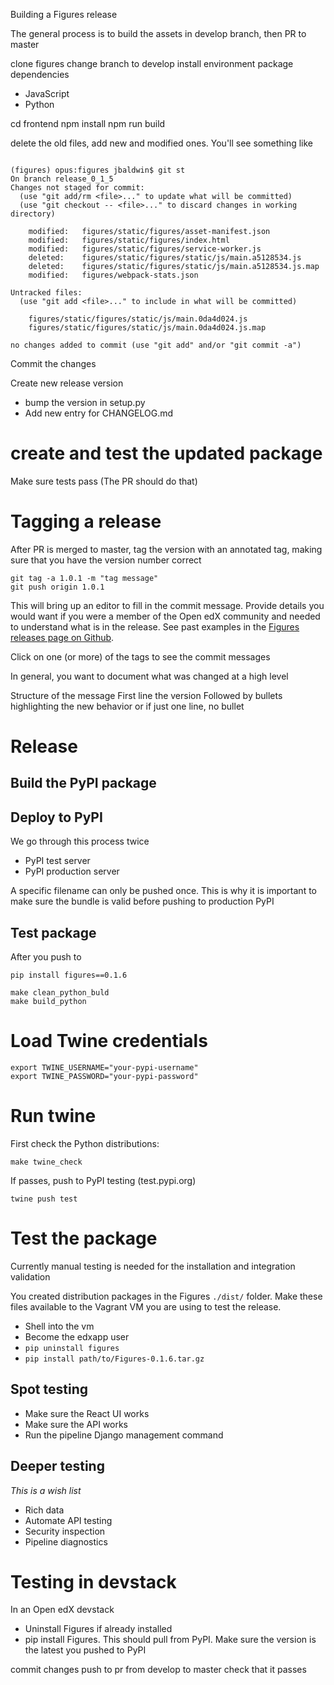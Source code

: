 
Building a Figures release

The general process is to build the assets in develop branch, then PR to master




clone figures
change branch to develop
install environment package dependencies
* JavaScript
* Python


cd frontend
npm install
npm run build

delete the old files, add new and modified ones. You'll see something like


```

(figures) opus:figures jbaldwin$ git st
On branch release_0_1_5
Changes not staged for commit:
  (use "git add/rm <file>..." to update what will be committed)
  (use "git checkout -- <file>..." to discard changes in working directory)

	modified:   figures/static/figures/asset-manifest.json
	modified:   figures/static/figures/index.html
	modified:   figures/static/figures/service-worker.js
	deleted:    figures/static/figures/static/js/main.a5128534.js
	deleted:    figures/static/figures/static/js/main.a5128534.js.map
	modified:   figures/webpack-stats.json

Untracked files:
  (use "git add <file>..." to include in what will be committed)

	figures/static/figures/static/js/main.0da4d024.js
	figures/static/figures/static/js/main.0da4d024.js.map

no changes added to commit (use "git add" and/or "git commit -a")
```

Commit the changes


Create new release version
- bump the version in setup.py
- Add new entry for CHANGELOG.md

# create and test the updated package

Make sure tests pass (The PR should do that)


# Tagging a release

After PR is merged to master, tag the version with an annotated tag, making sure
that you have the version number correct

```
git tag -a 1.0.1 -m "tag message"
git push origin 1.0.1
```

This will bring up an editor to fill in the commit message. Provide details you
would want if you were a member of the Open edX community and needed to understand
what is in the release. See past examples in the [Figures releases page on Github](https://github.com/appsembler/figures/releases/).

Click on one (or more) of the tags to see the commit messages

In general, you want to document what was changed at a high level

Structure of the message
First line the version
Followed by bullets highlighting the new behavior or if just one line, no bullet

# Release

## Build the PyPI package



## Deploy to PyPI

We go through this process twice

* PyPI test server
* PyPI production server

A specific filename can only be pushed once. This is why it is important to
make sure the bundle is valid before pushing to production PyPI


## Test package

After you push to 
```
pip install figures==0.1.6
```

```
make clean_python_buld
make build_python
```

# Load Twine credentials

```
export TWINE_USERNAME="your-pypi-username"
export TWINE_PASSWORD="your-pypi-password"
```

# Run twine

First check the Python distributions:
```
make twine_check
```

If passes, push to PyPI testing (test.pypi.org)

```
twine push test
```

# Test the package

Currently manual testing is needed for the installation and integration validation

You created distribution packages in the Figures `./dist/` folder. Make these files available to the Vagrant VM you are using to test the release.

* Shell into the vm
* Become the edxapp user
* `pip uninstall figures`
* `pip install path/to/Figures-0.1.6.tar.gz`

## Spot testing

* Make sure the React UI works
* Make sure the API works
* Run the pipeline Django management command

## Deeper testing

_This is a wish list_

* Rich data
* Automate API testing 
* Security inspection
* Pipeline diagnostics



# Testing in devstack

In an Open edX devstack

* Uninstall Figures if already installed
* pip install Figures. This should pull from PyPI. Make sure the version is the
  latest you pushed to PyPI



commit changes
push to pr from develop to master
check that it passes

